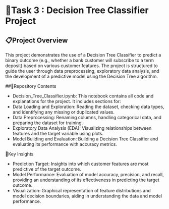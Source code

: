 # 🌳Task 3 : Decision Tree Classifier Project

## 📋Project Overview
This project demonstrates the use of a Decision Tree Classifier to predict a binary outcome (e.g., whether a bank customer will subscribe to a term deposit) based on various customer features. The project is structured to guide the user through data preprocessing, exploratory data analysis, and the development of a predictive model using the Decision Tree algorithm.

##📂Repository Contents
- Decision_Tree_Classifier.ipynb: This notebook contains all code and explanations for the project. It includes sections for:
- Data Loading and Exploration: Reading the dataset, checking data types, and identifying any missing or duplicated values.
- Data Preprocessing: Renaming columns, handling categorical data, and preparing the dataset for training.
- Exploratory Data Analysis (EDA): Visualizing relationships between features and the target variable using plots.
- Model Building and Evaluation: Building a Decision Tree Classifier and evaluating its performance with accuracy metrics.

🔑Key Insights
- Prediction Target: Insights into which customer features are most predictive of the target outcome.
- Model Performance: Evaluation of model accuracy, precision, and recall, providing an understanding of its effectiveness in predicting the target outcome.
- Visualization: Graphical representation of feature distributions and model decision boundaries, aiding in understanding the data and model performance.
